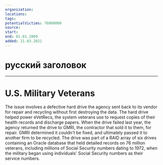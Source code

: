 ```yaml
---
organization: 
locations: 
tags: 
potentialVictims: 76000000
source: 
start: 
end: 01.01.2009
added: 21.03.2021
---
```


# русский заголовок

---

# U.S. Military Veterans

The issue involves a defective              hard drive the agency sent back to its vendor for repair and recycling              without first destroying the data. The hard drive helped power eVetRecs,              the system veterans use to request copies of their health records              and discharge papers. When the drive failed last year, the agency              returned the drive to GMRI, the contractor that sold it to them, for              repair. GMRI determined it couldn't be fixed, and ultimately              passed it to another firm to be recycled. The drive was part of a              RAID array of six drives containing an Oracle database that held detailed              records on 76 million veterans, including millions of Social Security              numbers dating to 1972, when the military began using individuals'              Social Security numbers as their service numbers.
